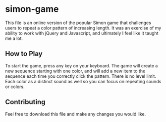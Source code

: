 # simon-game
This file is an online version of the popular Simon game that challenges users to repeat a color pattern of increasing length. It was an exercise of my ability to work with jQuery and Javascript, and ultimately I feel like it taught me a lot. 

## How to Play
To start the game, press any key on your keyboard. The game will create a new sequence starting with one color, and will add a new item to the sequence each time you correctly click the pattern. There is no level limit. Each color as a distinct sound as well so you can focus on repeating sounds or colors.

## Contributing
Feel free to download this file and make any changes you would like.
